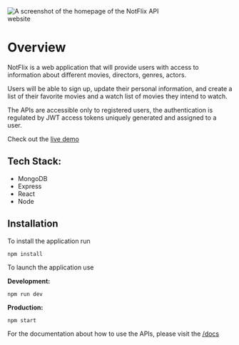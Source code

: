 <img src="https://i.ibb.co/3CSMjkV/notflixapi-home.png" style="max-width:350px; margin:0 auto;" alt="A screenshot of the homepage of the NotFlix API website">

# Overview

NotFlix is a web application that will provide users with access to information about different movies, directors, genres, actors.

Users will be able to sign up, update their personal information, and create a list of their favorite movies and a watch list of movies they intend to watch.

The APIs are accessible only to registered users, the authentication is regulated by JWT access tokens uniquely generated and assigned to a user.

Check out the [live demo](https://notflixapi.herokuapp.com/)

## Tech Stack:

- MongoDB
- Express
- React
- Node

## Installation

To install the application run

```
npm install
```

To launch the application use

**Development:**

```
npm run dev
```

**Production:**

```
npm start
```

For the documentation about how to use the APIs, please visit the [/docs](https://notflixapi.herokuapp.com/docs/)

